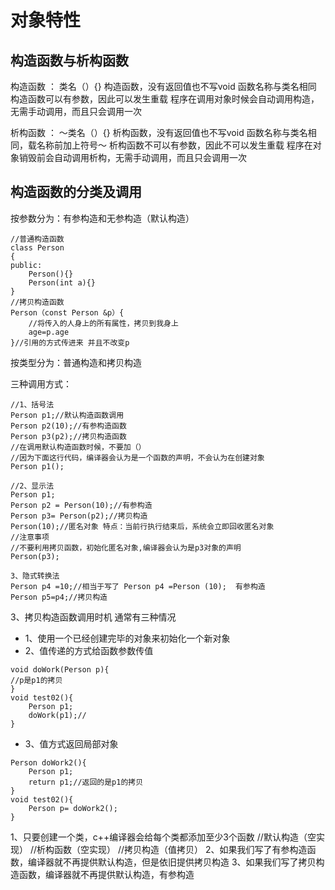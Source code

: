 # 对象特性

构造函数与析构函数
-------

构造函数 ： 类名（）{}
构造函数，没有返回值也不写void
函数名称与类名相同
构造函数可以有参数，因此可以发生重载
程序在调用对象时候会自动调用构造，无需手动调用，而且只会调用一次

析构函数 ： ～类名（）{}
析构函数，没有返回值也不写void
函数名称与类名相同，载名称前加上符号～
析构函数不可以有参数，因此不可以发生重载
程序在对象销毁前会自动调用析构，无需手动调用，而且只会调用一次

构造函数的分类及调用
-------

按参数分为：有参构造和无参构造（默认构造）
```
//普通构造函数
class Person 
{
public:
    Person(){}
    Person(int a){}
}
//拷贝构造函数
Person（const Person &p）{
    //将传入的人身上的所有属性，拷贝到我身上
    age=p.age
}//引用的方式传进来 并且不改变p
```
按类型分为：普通构造和拷贝构造


三种调用方式：
```
//1、括号法
Person p1;//默认构造函数调用
Person p2(10);//有参构造函数
Person p3(p2);//拷贝构造函数
//在调用默认构造函数时候，不要加（）
//因为下面这行代码，编译器会认为是一个函数的声明，不会认为在创建对象
Person p1();

//2、显示法
Person p1;
Person p2 = Person(10);//有参构造
Person p3= Person(p2);//拷贝构造
Person(10);//匿名对象 特点：当前行执行结束后，系统会立即回收匿名对象
//注意事项
//不要利用拷贝函数，初始化匿名对象,编译器会认为是p3对象的声明
Person(p3);

3、隐式转换法
Person p4 =10;//相当于写了 Person p4 =Person (10);  有参构造
Person p5=p4;//拷贝构造
```

3、拷贝构造函数调用时机
通常有三种情况
* 1、使用一个已经创建完毕的对象来初始化一个新对象
* 2、值传递的方式给函数参数传值

```
void doWork(Person p){
//p是p1的拷贝
}
void test02(){
    Person p1;
    doWork(p1);//
}
```
* 3、值方式返回局部对象

```
Person doWork2(){
    Person p1;
    return p1;//返回的是p1的拷贝
}
void test02(){
    Person p= doWork2();
}
```

1、只要创建一个类，c++编译器会给每个类都添加至少3个函数
//默认构造（空实现）
//析构函数（空实现）
//拷贝构造（值拷贝）
2、如果我们写了有参构造函数，编译器就不再提供默认构造，但是依旧提供拷贝构造
3、如果我们写了拷贝构造函数，编译器就不再提供默认构造，有参构造